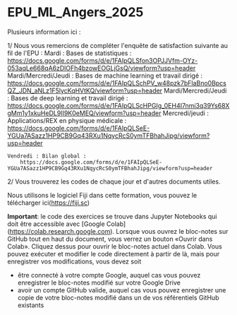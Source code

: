 # EPU_ML_Angers_2025
Plusieurs information ici :

1/ Nous vous remercions de compléter l'enquête de satisfaction suivante au fil de l'EPU :
    Mardi : Bases de statistiques :
        https://docs.google.com/forms/d/e/1FAIpQLSfon3OPJJVfm-OYz-053aqLe668qA6zDlOFh4bzowEOGLjGsQ/viewform?usp=header
    Mardi/Mercredi/Jeudi : Bases de machine learning et travail dirigé :
        https://docs.google.com/forms/d/e/1FAIpQLSchPV_w48pzk7bFlaBno0BpcsQZ_JDN_aNLz1F5lycKqHVtKQ/viewform?usp=header
    Mardi/Mercredi/Jeudi : Bases de deep learning et travail dirigé :
        https://docs.google.com/forms/d/e/1FAIpQLScHPGIg_0EH4I7nmi3q39Ys68XgMm1y1xkuHeDL9II9K0eMEQ/viewform?usp=header
    Mercredi/jeudi : Applications/REX en physique médicale :
        https://docs.google.com/forms/d/e/1FAIpQLSeE-YGUa7ASazz1HP9CB9Gq43RXu1NqycRcS0ymTFBhahJipg/viewform?usp=header
        
    Vendredi : Bilan global :
        https://docs.google.com/forms/d/e/1FAIpQLSeE-YGUa7ASazz1HP9CB9Gq43RXu1NqycRcS0ymTFBhahJipg/viewform?usp=header
    
2/ Vous trouverez les codes de chaque jour et d'autres documents utiles.

Nous utilisons le logiciel Fiji dans cette formation, vous pouvez le télécharger ici(https://fiji.sc)

__Important__: le code des exercices se trouve dans Jupyter Notebooks qui doit être accessible avec [Google Colab] (https://colab.research.google.com). Lorsque vous ouvrez le bloc-notes sur GitHub tout en haut du document, vous verrez un bouton «Ouvrir dans Colab». Cliquez dessus pour ouvrir le bloc-notes actuel dans Colab. Vous pouvez exécuter et modifier le code directement à partir de là, mais pour enregistrer vos modifications, vous devez soit
 * être connecté à votre compte Google, auquel cas vous pouvez enregistrer le bloc-notes modifié sur votre Google Drive
 * avoir un compte GitHub valide, auquel cas vous pouvez enregistrer une copie de votre bloc-notes modifié dans un de vos référentiels GitHub existants

